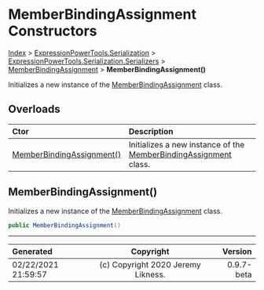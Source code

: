 ﻿# MemberBindingAssignment Constructors

[Index](../index.md) > [ExpressionPowerTools.Serialization](ExpressionPowerTools.Serialization.a.md) > [ExpressionPowerTools.Serialization.Serializers](ExpressionPowerTools.Serialization.Serializers.n.md) > [MemberBindingAssignment](ExpressionPowerTools.Serialization.Serializers.MemberBindingAssignment.cs.md) > **MemberBindingAssignment()**

Initializes a new instance of the [MemberBindingAssignment](ExpressionPowerTools.Serialization.Serializers.MemberBindingAssignment.cs.md) class.

## Overloads

| Ctor | Description |
| :-- | :-- |
| [MemberBindingAssignment()](#memberbindingassignment) | Initializes a new instance of the [MemberBindingAssignment](ExpressionPowerTools.Serialization.Serializers.MemberBindingAssignment.cs.md) class. |

## MemberBindingAssignment()

Initializes a new instance of the [MemberBindingAssignment](ExpressionPowerTools.Serialization.Serializers.MemberBindingAssignment.cs.md) class.

```csharp
public MemberBindingAssignment()
```



---

| Generated | Copyright | Version |
| :-- | :-: | --: |
| 02/22/2021 21:59:57 | (c) Copyright 2020 Jeremy Likness. | 0.9.7-beta |
